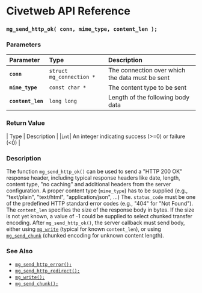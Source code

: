 # Civetweb API Reference

### `mg_send_http_ok( conn, mime_type, content_len );`

### Parameters

| Parameter | Type | Description |
| :--- | :--- | :--- |
|**`conn`**|`struct mg_connection *`|The connection over which the data must be sent|
|**`mime_type`**|`const char *`|The content type to be sent|
|**`content_len`**|`long long`|Length of the following body data|

### Return Value

| Type | Description |
|`int`| An integer indicating success (>=0) or failure (<0) |


### Description

The function `mg_send_http_ok()` can be used to send a "HTTP 200 OK" response header, including typical response headers like date, length, content type, "no caching" and additional headers from the server configuration.
A proper content type (`mime_type`) has to be supplied (e.g., "text/plain", "text/html", "application/json", ...)
The. `status_code` must be one of the predefined HTTP standard error codes (e.g., "404" for "Not Found").
The `content_len` specifies the size of the response body in bytes. If the size is not yet known, a value of -1 could be supplied to select chunked transfer encoding. After `mg_send_http_ok()`, the server callback must send body, either using [`mg_write`](mg_write.md) (typical for known `content_len`), or using [`mg_send_chunk`](mg_send_chunk.md) (chunked encoding for unknown content length).


### See Also

* [`mg_send_http_error();`](mg_send_http_error.md)
* [`mg_send_http_redirect();`](mg_send_http_redirect.md)
* [`mg_write();`](mg_write.md)
* [`mg_send_chunk();`](mg_send_chunk.md)

